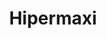 ---
title: "Hipermaxi"
url: /santa-cruz-de-la-sierra/hipermaxi-avenida-prolongacion-mutualista/
shop: supermercado
---